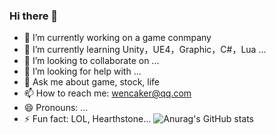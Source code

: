 ### Hi there 👋

<!--
**giterwen/giterwen** is a ✨ _special_ ✨ repository because its `README.md` (this file) appears on your GitHub profile.
-->

- 🔭 I’m currently working on a game conmpany
- 🌱 I’m currently learning Unity，UE4，Graphic，C#，Lua ...
- 👯 I’m looking to collaborate on ...
- 🤔 I’m looking for help with ...
- 💬 Ask me about game, stock, life
- 📫 How to reach me: wencaker@qq.com
- 😄 Pronouns: ...
- ⚡ Fun fact: LOL, Hearthstone...
![Anurag's GitHub stats](https://github-readme-stats.vercel.app/api?username=giterwen&show_icons=true&theme=radical)
